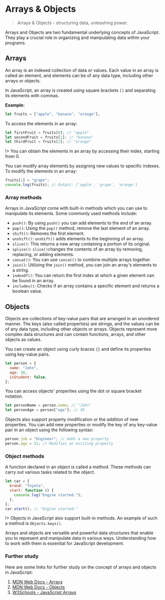 # Arrays & Objects

> Arrays & Objects - structuring data, unleashing power.

Arrays and Objects are two fundamental underlying concepts of JavaScript. They play a crucial role in organizing and manipulating data within your programs.

## Arrays

An array is an indexed collection of data or values. Each value in an array is called an element, and elements can be of any data type, including other arrays or objects.

In JavaScript, an array is created using square brackets `[]` and separating its elements with commas.

**Example:**

```javascript
let fruits = ["apple", "banana", "orange"];
```

To access the elements in an array:

```javascript
let firstFruit = fruits[0]; // "apple"
let secondFruit = fruits[1]; // "banana"
let thirdFruit = fruits[2]; // "orange"
```

!> You can obtain the elements in an array by accessing their index, starting from 0.

You can modify array elements by assigning new values to specific indexes. To modify the elements in an array:

```javascript
fruits[1] = "grape";
console.log(fruits); // Output: ['apple', 'grape', 'orange']
```

### Array methods

Arrays in JavaScript come with built-in methods which you can use to manipulate its elements. Some commonly used methods include:

- `push()`: By using `push()` you can add elements to the end of an array.
- `pop()`: Using the `pop()` method, remove the last element of an array.
- `shift()`: Removes the first element.
- `unshift()`: `unshift()` adds elements to the beginning of an array.
- `slice()`: This returns a new array containing a portion of its original.
- `splice()`: `slice()`changes the contents of an array by removing, replacing, or adding elements.
- `concat()`: You can use `concat()` to combine multiple arrays together.
- `join()`: Utilizing the `join()` method, you can join an array's elements to a string.
- `indexOf()`: You can return the first index at which a given element can be found in an array.
- `includes()`: Checks if an array contains a specific element and returns a boolean value.

## Objects

Objects are collections of key-value pairs that are arranged in an unordered manner. The keys (also called properties) are strings, and the values can be of any data type, including other objects or arrays. Objects represent more complex data structures and can contain functions, arrays, and other objects as values.

You can create an object using curly braces `{}` and define its properties using key-value pairs.

```javascript
let person = {
  name: "John",
  age: 30,
  isStudent: false,
};
```

You can access objects' properties using the dot or square bracket notation.

```javascript
let personName = person.name; // "John"
let personAge = person["age"]; // 30
```

Objects also support property modification or the addition of new properties. You can add new properties or modify the key of any key-value pair in an object using the following syntax:

```javascript
person.job = "Engineer"; // Adds a new property
person.age = 31; // Modifies an existing property
```

### Object methods

A function declared in an object is called a method. These methods can carry out various tasks related to the object.

```javascript
let car = {
  brand: "Toyota",
  start: function () {
    console.log("Engine started.");
  },
};
car.start(); // "Engine started."
```

!> Objects in JavaScript also support built-in methods. An example of such a method is `Objects.keys()`.

Arrays and objects are versatile and powerful data structures that enable you to represent and manipulate data in various ways. Understanding how to work with them is essential for JavaScript development.

### Further study

Here are some links for further study on the concept of arrays and objects in JavaScript:

1. [MDN Web Docs - Arrays](https://developer.mozilla.org/en-US/docs/Web/JavaScript/Reference/Global_Objects/Array)
2. [MDN Web Docs - Objects](https://developer.mozilla.org/en-US/docs/Web/JavaScript/Reference/Global_Objects/Object)
3. [W3Schools - JavaScript Arrays](https://www.w3schools.com/js/js_arrays.asp)
